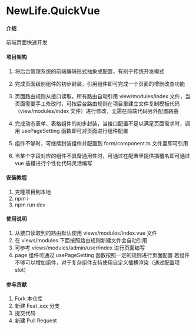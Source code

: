 # NewLife.QuickVue

#### 介绍

前端页面快速开发

#### 项目架构

1.  将后台管理系统的前端编码形式抽象成配置，有别于传统开发模式

2.  完成页面级别组件的初步封装，引用组件即可完成一个页面的增删改查功能

3.  页面路由规则从接口读取，所有路由自动引用 view/modules/index 文件，当页面需要手工修改时，可按后台路由规则在项目里建立文件复制模板代码（view/modules/index 文件）进行修改，无需在前端代码另外配置路由

4.  完成动态表单、表格组件的初步封装，当接口配置不足以满足页面需求时，调用 usePageSetting 函数即可对页面进行组件配置

5.  组件不够时，可继续封装组件并配置到 form/component.ts 文件里即可引用

6.  当某个字段对应的组件不具备通用性时，可通过在配置里提供插槽名即可通过 vue 插槽进行个性化代码灵活编写

#### 安装教程

1.  克隆项目到本地
2.  npm i
3.  npm run dev

#### 使用说明

1.  从接口读取到的路由默认使用 views/modules/index.vue 文件
2.  在 views/modules 下面按照路由规则新建文件会自动引用
3.  可参考 views/modules/admin/user/index 进行页面编写
4.  page 组件可通过 usePageSetting 函数按照一定的规则进行页面配置
    若组件不够可以增加组件，对于复杂组件支持使用自定义插槽渲染（通过配置项 slot）

#### 参与贡献

1.  Fork 本仓库
2.  新建 Feat_xxx 分支
3.  提交代码
4.  新建 Pull Request
